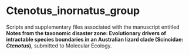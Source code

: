 # Ctenotus_inornatus_group
Scripts and supplementary files associated with the manuscript entitled **Notes from the taxonomic disaster zone: Evolutionary drivers of intractable species boundaries in an Australian lizard clade (Scincidae: _Ctenotus_)**, submitted to Molecular Ecology.
